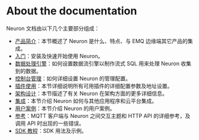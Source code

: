 # About the documentation

Neuron 文档由以下几个主要部分组成：

* [产品简介](./introduction.md)：本节概述了 Neuron 是什么、特点、与 EMQ 边缘端其它产品的集成。
* [入门](./getting-started/installation.md)：安装及快速开始使用 Neuron。
* [数据处理引擎](./data-processing-engine/prerequisite-setup.md)：如何设置数据流引擎以制作流式 SQL 用来处理 Neuron 收集到的数据。
* [控制台管理](./console-management/license-installation.md)：如何详细设置 Neuron 的管理配置。
* [插件使用](./module-plugins/module-list.md)：本节详细说明所有可用插件的详细配置参数及地址设置。
* [架构设计](./architecture.md)：本节描述了有关 Neuron 在架构方面的更多详细信息。
* [集成](./integration.md)：本节介绍 Neuron 如何与其他应用程序和云平台集成。
* [用户案例](./use_cases.md)：本节介绍 Neuron 的用户案例。
* [参考](./reference/http-api.md)：MQTT 客户端与 Neuron 之间交互主题和 HTTP API 的详细参考，及调用 API 时出现的一些错误。
* [SDK 教程](./sdk/modbus_example.md)：SDK 用法及示例。
